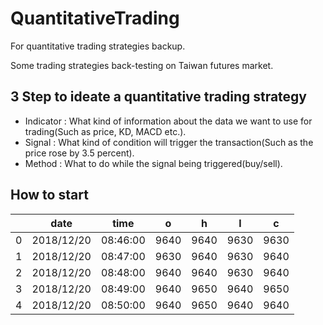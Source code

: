 # QuantitativeTrading

For quantitative trading strategies backup.

Some trading strategies back-testing on Taiwan futures market. 

## 3 Step to ideate a quantitative trading strategy
- Indicator : What kind of information about the data we want to use for trading(Such as price, KD, MACD etc.).
- Signal : What kind of condition will trigger the transaction(Such as the price rose by 3.5 percent).
- Method : What to do while the signal being triggered(buy/sell).


## How to start

|  | date | time | o | h | l | c | 
| --- | --- | --- | --- | --- | --- | --- |
| 0 | 2018/12/20 | 08:46:00 | 9640 | 9640 | 9630 | 9630 |
| 1 | 2018/12/20 | 08:47:00 | 9630 | 9640 | 9630 | 9640 |
| 2 | 2018/12/20 | 08:48:00 | 9640 | 9640 | 9630 | 9640 |
| 3 | 2018/12/20 | 08:49:00 | 9640 | 9650 | 9640 | 9650 |
| 4 | 2018/12/20 | 08:50:00 | 9640 | 9650 | 9640 | 9640 |

